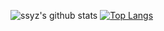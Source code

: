 ![ssyz's github stats](https://github-readme-stats.vercel.app/api?username=ssyzid&show_icons=true&theme=dracula) [![Top Langs](https://github-readme-stats.vercel.app/api/top-langs/?username=ssyzid&layout=compact)](https://github.com/ssyzid/github-readme-stats) 
